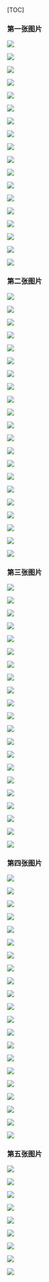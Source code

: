 [TOC]

### 第一张图片

![](https://raw.githubusercontent.com/inHibernate/WarframeInSell/master/pictures/1.jpg)

![](https://raw.githubusercontent.com/inHibernate/WarframeInSell/master/pictures/2.jpg)

![](https://raw.githubusercontent.com/inHibernate/WarframeInSell/master/pictures/3.jpg)

![](https://raw.githubusercontent.com/inHibernate/WarframeInSell/master/pictures/4.jpg)

![](https://raw.githubusercontent.com/inHibernate/WarframeInSell/master/pictures/5.jpg)

![](https://raw.githubusercontent.com/inHibernate/WarframeInSell/master/pictures/6.jpg)

![](https://raw.githubusercontent.com/inHibernate/WarframeInSell/master/pictures/7.jpg)

![](https://raw.githubusercontent.com/inHibernate/WarframeInSell/master/pictures/8.jpg)

![](https://raw.githubusercontent.com/inHibernate/WarframeInSell/master/pictures/9.jpg)

![](https://raw.githubusercontent.com/inHibernate/WarframeInSell/master/pictures/10.jpg)

![](https://raw.githubusercontent.com/inHibernate/WarframeInSell/master/pictures/11.jpg)

![](https://raw.githubusercontent.com/inHibernate/WarframeInSell/master/pictures/12.jpg)

![](https://raw.githubusercontent.com/inHibernate/WarframeInSell/master/pictures/13.jpg)

![](https://raw.githubusercontent.com/inHibernate/WarframeInSell/master/pictures/14.jpg)

![](https://raw.githubusercontent.com/inHibernate/WarframeInSell/master/pictures/15.jpg)

![](https://raw.githubusercontent.com/inHibernate/WarframeInSell/master/pictures/16.jpg)

![](https://raw.githubusercontent.com/inHibernate/WarframeInSell/master/pictures/17.jpg)

![](https://raw.githubusercontent.com/inHibernate/WarframeInSell/master/pictures/18.jpg)


### 第二张图片

![](https://raw.githubusercontent.com/inHibernate/WarframeInSell/master/pictures/19.jpg)

![](https://raw.githubusercontent.com/inHibernate/WarframeInSell/master/pictures/20.jpg)

![](https://raw.githubusercontent.com/inHibernate/WarframeInSell/master/pictures/21.jpg)

![](https://raw.githubusercontent.com/inHibernate/WarframeInSell/master/pictures/22.jpg)

![](https://raw.githubusercontent.com/inHibernate/WarframeInSell/master/pictures/23.jpg)

![](https://raw.githubusercontent.com/inHibernate/WarframeInSell/master/pictures/24.jpg)

![](https://raw.githubusercontent.com/inHibernate/WarframeInSell/master/pictures/25.jpg)

![](https://raw.githubusercontent.com/inHibernate/WarframeInSell/master/pictures/26.jpg)

![](https://raw.githubusercontent.com/inHibernate/WarframeInSell/master/pictures/27.jpg)

![](https://raw.githubusercontent.com/inHibernate/WarframeInSell/master/pictures/28.jpg)

![](https://raw.githubusercontent.com/inHibernate/WarframeInSell/master/pictures/29.jpg)

![](https://raw.githubusercontent.com/inHibernate/WarframeInSell/master/pictures/30.jpg)

![](https://raw.githubusercontent.com/inHibernate/WarframeInSell/master/pictures/31.jpg)

![](https://raw.githubusercontent.com/inHibernate/WarframeInSell/master/pictures/32.jpg)

![](https://raw.githubusercontent.com/inHibernate/WarframeInSell/master/pictures/33.jpg)

![](https://raw.githubusercontent.com/inHibernate/WarframeInSell/master/pictures/34.jpg)

![](https://raw.githubusercontent.com/inHibernate/WarframeInSell/master/pictures/35.jpg)

![](https://raw.githubusercontent.com/inHibernate/WarframeInSell/master/pictures/36.jpg)

![](https://raw.githubusercontent.com/inHibernate/WarframeInSell/master/pictures/37.jpg)

![](https://raw.githubusercontent.com/inHibernate/WarframeInSell/master/pictures/38.jpg)

![](https://raw.githubusercontent.com/inHibernate/WarframeInSell/master/pictures/39.jpg)

### 第三张图片

![](https://raw.githubusercontent.com/inHibernate/WarframeInSell/master/pictures/40.jpg)

![](https://raw.githubusercontent.com/inHibernate/WarframeInSell/master/pictures/41.jpg)

![](https://raw.githubusercontent.com/inHibernate/WarframeInSell/master/pictures/42.jpg)

![](https://raw.githubusercontent.com/inHibernate/WarframeInSell/master/pictures/43.jpg)

![](https://raw.githubusercontent.com/inHibernate/WarframeInSell/master/pictures/44.jpg)

![](https://raw.githubusercontent.com/inHibernate/WarframeInSell/master/pictures/45.jpg)

![](https://raw.githubusercontent.com/inHibernate/WarframeInSell/master/pictures/46.jpg)

![](https://raw.githubusercontent.com/inHibernate/WarframeInSell/master/pictures/47.jpg)

![](https://raw.githubusercontent.com/inHibernate/WarframeInSell/master/pictures/48.jpg)

![](https://raw.githubusercontent.com/inHibernate/WarframeInSell/master/pictures/49.jpg)

![](https://raw.githubusercontent.com/inHibernate/WarframeInSell/master/pictures/50.jpg)

![](https://raw.githubusercontent.com/inHibernate/WarframeInSell/master/pictures/51.jpg)

![](https://raw.githubusercontent.com/inHibernate/WarframeInSell/master/pictures/52.jpg)

![](https://raw.githubusercontent.com/inHibernate/WarframeInSell/master/pictures/53.jpg)

![](https://raw.githubusercontent.com/inHibernate/WarframeInSell/master/pictures/54.jpg)

![](https://raw.githubusercontent.com/inHibernate/WarframeInSell/master/pictures/55.jpg)

![](https://raw.githubusercontent.com/inHibernate/WarframeInSell/master/pictures/56.jpg)

![](https://raw.githubusercontent.com/inHibernate/WarframeInSell/master/pictures/57.jpg)

![](https://raw.githubusercontent.com/inHibernate/WarframeInSell/master/pictures/58.jpg)

![](https://raw.githubusercontent.com/inHibernate/WarframeInSell/master/pictures/59.jpg)

![](https://raw.githubusercontent.com/inHibernate/WarframeInSell/master/pictures/60.jpg)


### 第四张图片

![](https://raw.githubusercontent.com/inHibernate/WarframeInSell/master/pictures/61.jpg)

![](https://raw.githubusercontent.com/inHibernate/WarframeInSell/master/pictures/62.jpg)

![](https://raw.githubusercontent.com/inHibernate/WarframeInSell/master/pictures/63.jpg)

![](https://raw.githubusercontent.com/inHibernate/WarframeInSell/master/pictures/64.jpg)

![](https://raw.githubusercontent.com/inHibernate/WarframeInSell/master/pictures/65.jpg)

![](https://raw.githubusercontent.com/inHibernate/WarframeInSell/master/pictures/66.jpg)

![](https://raw.githubusercontent.com/inHibernate/WarframeInSell/master/pictures/67.jpg)

![](https://raw.githubusercontent.com/inHibernate/WarframeInSell/master/pictures/68.jpg)

![](https://raw.githubusercontent.com/inHibernate/WarframeInSell/master/pictures/69.jpg)

![](https://raw.githubusercontent.com/inHibernate/WarframeInSell/master/pictures/70.jpg)

![](https://raw.githubusercontent.com/inHibernate/WarframeInSell/master/pictures/71.jpg)

![](https://raw.githubusercontent.com/inHibernate/WarframeInSell/master/pictures/72.jpg)

![](https://raw.githubusercontent.com/inHibernate/WarframeInSell/master/pictures/73.jpg)

![](https://raw.githubusercontent.com/inHibernate/WarframeInSell/master/pictures/74.jpg)

![](https://raw.githubusercontent.com/inHibernate/WarframeInSell/master/pictures/75.jpg)

![](https://raw.githubusercontent.com/inHibernate/WarframeInSell/master/pictures/76.jpg)

![](https://raw.githubusercontent.com/inHibernate/WarframeInSell/master/pictures/77.jpg)

![](https://raw.githubusercontent.com/inHibernate/WarframeInSell/master/pictures/78.jpg)

![](https://raw.githubusercontent.com/inHibernate/WarframeInSell/master/pictures/79.jpg)

![](https://raw.githubusercontent.com/inHibernate/WarframeInSell/master/pictures/80.jpg)

![](https://raw.githubusercontent.com/inHibernate/WarframeInSell/master/pictures/81.jpg)

### 第五张图片

![](https://raw.githubusercontent.com/inHibernate/WarframeInSell/master/pictures/82.jpg)

![](https://raw.githubusercontent.com/inHibernate/WarframeInSell/master/pictures/83.jpg)

![](https://raw.githubusercontent.com/inHibernate/WarframeInSell/master/pictures/84.jpg)

![](https://raw.githubusercontent.com/inHibernate/WarframeInSell/master/pictures/85.jpg)

![](https://raw.githubusercontent.com/inHibernate/WarframeInSell/master/pictures/86.jpg)

![](https://raw.githubusercontent.com/inHibernate/WarframeInSell/master/pictures/87.jpg)

![](https://raw.githubusercontent.com/inHibernate/WarframeInSell/master/pictures/88.jpg)

![](https://raw.githubusercontent.com/inHibernate/WarframeInSell/master/pictures/89.jpg)

![](https://raw.githubusercontent.com/inHibernate/WarframeInSell/master/pictures/90.jpg)

